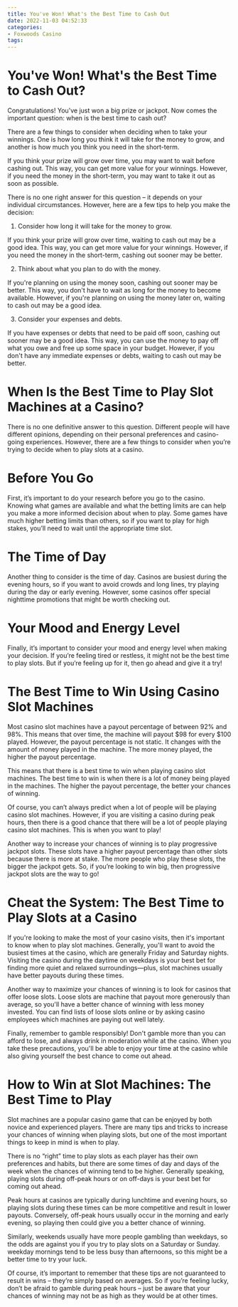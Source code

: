 ```yaml
---
title: You've Won! What's the Best Time to Cash Out
date: 2022-11-03 04:52:33
categories:
- Foxwoods Casino
tags:
---
```



#  You've Won! What's the Best Time to Cash Out?

Congratulations! You've just won a big prize or jackpot. Now comes the important question: when is the best time to cash out?

There are a few things to consider when deciding when to take your winnings. One is how long you think it will take for the money to grow, and another is how much you think you need in the short-term.

If you think your prize will grow over time, you may want to wait before cashing out. This way, you can get more value for your winnings. However, if you need the money in the short-term, you may want to take it out as soon as possible.

There is no one right answer for this question – it depends on your individual circumstances. However, here are a few tips to help you make the decision:

1. Consider how long it will take for the money to grow.

If you think your prize will grow over time, waiting to cash out may be a good idea. This way, you can get more value for your winnings. However, if you need the money in the short-term, cashing out sooner may be better.

2. Think about what you plan to do with the money.

If you're planning on using the money soon, cashing out sooner may be better. This way, you don't have to wait as long for the money to become available. However, if you're planning on using the money later on, waiting to cash out may be a good idea.

3. Consider your expenses and debts.

If you have expenses or debts that need to be paid off soon, cashing out sooner may be a good idea. This way, you can use the money to pay off what you owe and free up some space in your budget. However, if you don't have any immediate expenses or debts, waiting to cash out may be better.

#  When Is the Best Time to Play Slot Machines at a Casino?

There is no one definitive answer to this question. Different people will have different opinions, depending on their personal preferences and casino-going experiences. However, there are a few things to consider when you’re trying to decide when to play slots at a casino.

# Before You Go

First, it’s important to do your research before you go to the casino. Knowing what games are available and what the betting limits are can help you make a more informed decision about when to play. Some games have much higher betting limits than others, so if you want to play for high stakes, you’ll need to wait until the appropriate time slot.

# The Time of Day

Another thing to consider is the time of day. Casinos are busiest during the evening hours, so if you want to avoid crowds and long lines, try playing during the day or early evening. However, some casinos offer special nighttime promotions that might be worth checking out.

# Your Mood and Energy Level

Finally, it’s important to consider your mood and energy level when making your decision. If you’re feeling tired or restless, it might not be the best time to play slots. But if you’re feeling up for it, then go ahead and give it a try!

#  The Best Time to Win Using Casino Slot Machines

Most casino slot machines have a payout percentage of between 92% and 98%. This means that over time, the machine will payout $98 for every $100 played. However, the payout percentage is not static. It changes with the amount of money played in the machine. The more money played, the higher the payout percentage.

This means that there is a best time to win when playing casino slot machines. The best time to win is when there is a lot of money being played in the machines. The higher the payout percentage, the better your chances of winning.

Of course, you can’t always predict when a lot of people will be playing casino slot machines. However, if you are visiting a casino during peak hours, then there is a good chance that there will be a lot of people playing casino slot machines. This is when you want to play!

Another way to increase your chances of winning is to play progressive jackpot slots. These slots have a higher payout percentage than other slots because there is more at stake. The more people who play these slots, the bigger the jackpot gets. So, if you’re looking to win big, then progressive jackpot slots are the way to go!

#  Cheat the System: The Best Time to Play Slots at a Casino

If you're looking to make the most of your casino visits, then it's important to know when to play slot machines. Generally, you'll want to avoid the busiest times at the casino, which are generally Friday and Saturday nights. Visiting the casino during the daytime on weekdays is your best bet for finding more quiet and relaxed surroundings—plus, slot machines usually have better payouts during these times.

Another way to maximize your chances of winning is to look for casinos that offer loose slots. Loose slots are machine that payout more generously than average, so you'll have a better chance of winning with less money invested. You can find lists of loose slots online or by asking casino employees which machines are paying out well lately.

Finally, remember to gamble responsibly! Don't gamble more than you can afford to lose, and always drink in moderation while at the casino. When you take these precautions, you'll be able to enjoy your time at the casino while also giving yourself the best chance to come out ahead.

#  How to Win at Slot Machines: The Best Time to Play

Slot machines are a popular casino game that can be enjoyed by both novice and experienced players. There are many tips and tricks to increase your chances of winning when playing slots, but one of the most important things to keep in mind is when to play.

There is no “right” time to play slots as each player has their own preferences and habits, but there are some times of day and days of the week when the chances of winning tend to be higher. Generally speaking, playing slots during off-peak hours or on off-days is your best bet for coming out ahead.

Peak hours at casinos are typically during lunchtime and evening hours, so playing slots during these times can be more competitive and result in lower payouts. Conversely, off-peak hours usually occur in the morning and early evening, so playing then could give you a better chance of winning.

Similarly, weekends usually have more people gambling than weekdays, so the odds are against you if you try to play slots on a Saturday or Sunday. weekday mornings tend to be less busy than afternoons, so this might be a better time to try your luck.

Of course, it’s important to remember that these tips are not guaranteed to result in wins – they’re simply based on averages. So if you’re feeling lucky, don’t be afraid to gamble during peak hours – just be aware that your chances of winning may not be as high as they would be at other times.